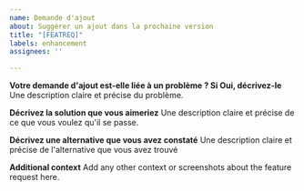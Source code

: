```yaml
---
name: Demande d'ajout
about: Suggérer un ajout dans la prochaine version
title: "[FEATREQ]"
labels: enhancement
assignees: ''

---
```


**Votre demande d'ajout est-elle liée à un problème ? Si Oui, décrivez-le**
Une description claire et précise du problème.

**Décrivez la solution que vous aimeriez**
Une description claire et précise de ce que vous voulez qu'il se passe.

**Décrivez une alternative que vous avez constaté**
Une description claire et précise de l'alternative que vous avez trouvé

**Additional context**
Add any other context or screenshots about the feature request here.
